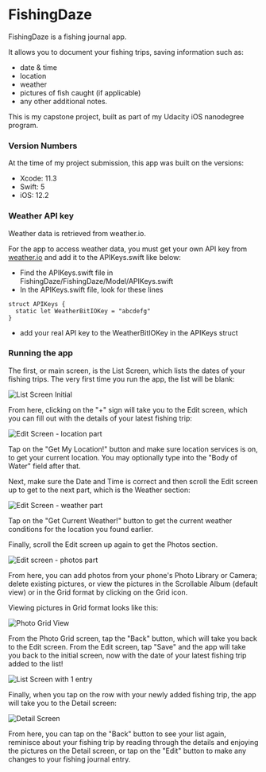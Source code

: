# FishingDaze

FishingDaze is a fishing journal app.

It allows you to document your fishing trips, saving information such as:

* date & time
* location
* weather
* pictures of fish caught (if applicable)
* any other additional notes.

This is my capstone project, built as part of my Udacity iOS nanodegree program.

### Version Numbers ###
At the time of my project submission, this app was built on the versions:

- Xcode: 11.3
- Swift: 5
- iOS: 12.2

### Weather API key ###
Weather data is retrieved from weather.io.

For the app to access weather data, you must get your own API key from [weather.io](https://www.weatherbit.io/) and add it to the APIKeys.swift like below:
- Find the APIKeys.swift file in FishingDaze/FishingDaze/Model/APIKeys.swift
- In the APIKeys.swift file, look for these lines
```
struct APIKeys {
  static let WeatherBitIOKey = "abcdefg"
}
```
- add your real API key to the WeatherBitIOKey in the APIKeys struct

### Running the app ###
The first, or main screen, is the List Screen, which lists the dates of your fishing trips. The very first time you run the app, the list will be blank:

![List Screen Initial](/screenshots/ListScreenBlank.png)

From here, clicking on the "+" sign will take you to the Edit screen, which you can fill out with the details of your latest fishing trip:

![Edit Screen - location part](/screenshots/EditScreen1.png)

Tap on the "Get My Location!" button and make sure location services is on, to get your current location. You may optionally type into the "Body of Water" field after that.

Next, make sure the Date and Time is correct and then scroll the Edit screen up to get to the next part, which is the Weather section:

![Edit Screen - weather part](/screenshots/EditScreen2.png)

Tap on the "Get Current Weather!" button to get the current weather conditions for the location you found earlier.

Finally, scroll the Edit screen up again to get the Photos section.

![Edit screen - photos part](/screenshots/EditScreen3.png)

From here, you can add photos from your phone's Photo Library or Camera; delete existing pictures, or view the pictures in the Scrollable Album (default view) or in the Grid format by clicking on the Grid icon.

Viewing pictures in Grid format looks like this:

![Photo Grid View](/screenshots/PhotoGridScreen.png)

From the Photo Grid screen, tap the "Back" button, which will take you back to the Edit screen. From the Edit screen, tap "Save" and the app will take you back to the initial screen, now with the date of your latest fishing trip added to the list!

![List Screen with 1 entry](/screenshots/ListScreenFilled.png)

Finally, when you tap on the row with your newly added fishing trip, the app will take you to the Detail screen:

![Detail Screen](/screenshots/DetailScreen.png)

From here, you can tap on the "Back" button to see your list again, reminisce about your fishing trip by reading through the details and enjoying the pictures on the Detail screen, or tap on the "Edit" button to make any changes to your fishing journal entry.
